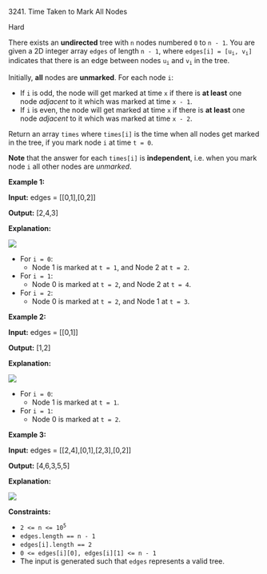 3241\. Time Taken to Mark All Nodes

Hard

There exists an **undirected** tree with `n` nodes numbered `0` to `n - 1`. You are given a 2D integer array `edges` of length `n - 1`, where <code>edges[i] = [u<sub>i</sub>, v<sub>i</sub>]</code> indicates that there is an edge between nodes <code>u<sub>i</sub></code> and <code>v<sub>i</sub></code> in the tree.

Initially, **all** nodes are **unmarked**. For each node `i`:

*   If `i` is odd, the node will get marked at time `x` if there is **at least** one node _adjacent_ to it which was marked at time `x - 1`.
*   If `i` is even, the node will get marked at time `x` if there is **at least** one node _adjacent_ to it which was marked at time `x - 2`.

Return an array `times` where `times[i]` is the time when all nodes get marked in the tree, if you mark node `i` at time `t = 0`.

**Note** that the answer for each `times[i]` is **independent**, i.e. when you mark node `i` all other nodes are _unmarked_.

**Example 1:**

**Input:** edges = [[0,1],[0,2]]

**Output:** [2,4,3]

**Explanation:**

![](https://leetcode-in-java.github.io/src/main/java/g3201_3300/s3241_time_taken_to_mark_all_nodes/screenshot-2024-06-02-122236.png)

*   For `i = 0`:
    *   Node 1 is marked at `t = 1`, and Node 2 at `t = 2`.
*   For `i = 1`:
    *   Node 0 is marked at `t = 2`, and Node 2 at `t = 4`.
*   For `i = 2`:
    *   Node 0 is marked at `t = 2`, and Node 1 at `t = 3`.

**Example 2:**

**Input:** edges = [[0,1]]

**Output:** [1,2]

**Explanation:**

![](https://leetcode-in-java.github.io/src/main/java/g3201_3300/s3241_time_taken_to_mark_all_nodes/screenshot-2024-06-02-122249.png)

*   For `i = 0`:
    *   Node 1 is marked at `t = 1`.
*   For `i = 1`:
    *   Node 0 is marked at `t = 2`.

**Example 3:**

**Input:** edges = [[2,4],[0,1],[2,3],[0,2]]

**Output:** [4,6,3,5,5]

**Explanation:**

![](https://leetcode-in-java.github.io/src/main/java/g3201_3300/s3241_time_taken_to_mark_all_nodes/screenshot-2024-06-03-210550.png)

**Constraints:**

*   <code>2 <= n <= 10<sup>5</sup></code>
*   `edges.length == n - 1`
*   `edges[i].length == 2`
*   `0 <= edges[i][0], edges[i][1] <= n - 1`
*   The input is generated such that `edges` represents a valid tree.
